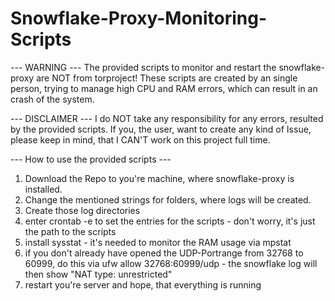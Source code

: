 # Snowflake-Proxy-Monitoring-Scripts

--- WARNING ---
The provided scripts to monitor and restart the snowflake-proxy are NOT from torproject!
These scripts are created by an single person, trying to manage high CPU and RAM errors, which can result in an crash of the system.

--- DISCLAIMER ---
I do NOT take any responsibility for any errors, resulted by the provided scripts.
If you, the user, want to create any kind of Issue, please keep in mind, that I CAN'T work on this project full time.

--- How to use the provided scripts ---
1. Download the Repo to you're machine, where snowflake-proxy is installed.
2. Change the mentioned strings for folders, where logs will be created.
3. Create those log directories
4. enter crontab -e to set the entries for the scripts - don't worry, it's just the path to the scripts
5. install sysstat - it's needed to monitor the RAM usage via mpstat
6. if you don't already have opened the UDP-Portrange from 32768 to 60999, do this via ufw allow 32768:60999/udp - the snowflake log will then show "NAT type: unrestricted"
7. restart you're server and hope, that everything is running
